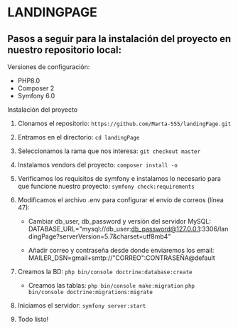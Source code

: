 LANDINGPAGE
===========

Pasos a seguir para la instalación del proyecto en nuestro repositorio local:
------------------------------------------------------------------------------

Versiones de configuración:

 - PHP8.0
 - Composer 2
 - Symfony 6.0


Instalación del proyecto

1) Clonamos el repositorio: `https://github.com/Marta-555/landingPage.git`

2) Entramos en el directorio: `cd landingPage`

3) Seleccionamos la rama que nos interesa: `git checkout master`

4) Instalamos vendors del proyecto: `composer install -o`

5) Verificamos los requisitos de symfony e instalamos lo necesario para que funcione nuestro proyecto: `symfony check:requirements`

6) Modificamos el archivo .env para configurar el envío de correos (línea 47):

    - Cambiar db_user, db_password y versión del servidor MySQL:
        DATABASE_URL="mysql://db_user:db_password@127.0.0.1:3306/landingPage?serverVersion=5.7&charset=utf8mb4"

    - Añadir correo y contraseña desde donde enviaremos los email:
        MAILER_DSN=gmail+smtp://"CORREO":CONTRASEÑA@default

7) Creamos la BD: `php bin/console doctrine:database:create`
    - Creamos las tablas: `php bin/console make:migration` `php bin/console doctrine:migrations:migrate`

8) Iniciamos el servidor: `symfony server:start`


9) Todo listo!

